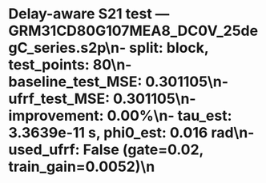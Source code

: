 # Delay-aware S21 test — GRM31CD80G107MEA8_DC0V_25degC_series.s2p\n- split: block, test_points: 80\n- baseline_test_MSE: 0.301105\n- ufrf_test_MSE: 0.301105\n- improvement: 0.00%\n- tau_est: 3.3639e-11 s, phi0_est: 0.016 rad\n- used_ufrf: False (gate=0.02, train_gain=0.0052)\n